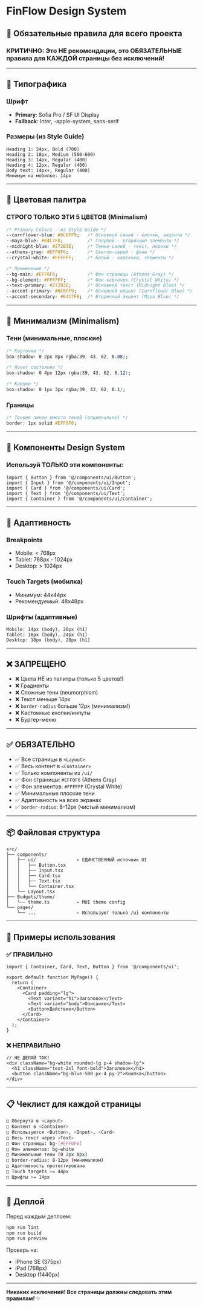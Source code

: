 # FinFlow Design System

## 🎨 Обязательные правила для всего проекта

### КРИТИЧНО: Это НЕ рекомендации, это ОБЯЗАТЕЛЬНЫЕ правила для КАЖДОЙ страницы без исключений!

---

## 📐 Типографика

### Шрифт
- **Primary**: Sofia Pro / SF UI Display
- **Fallback**: Inter, -apple-system, sans-serif

### Размеры (из Style Guide)
```
Heading 1: 24px, Bold (700)
Heading 2: 18px, Medium (500-600)
Heading 3: 14px, Regular (400)
Heading 4: 12px, Regular (400)
Body text: 14px+, Regular (400)
Минимум на мобилке: 14px
```

---

## 🎨 Цветовая палитра

### СТРОГО ТОЛЬКО ЭТИ 5 ЦВЕТОВ (Minimalism)
```css
/* Primary Colors - из Style Guide */
--cornflower-blue: #6C6FF9;   /* Основной синий - кнопки, акценты */
--maya-blue: #64C7F8;         /* Голубой - вторичные элементы */
--midnight-blue: #272B3E;     /* Темно-синий - текст, иконки */
--athens-gray: #EFF0F6;       /* Светло-серый - фоны */
--crystal-white: #FFFFFF;     /* Белый - карточки, элементы */

/* Применение */
--bg-main: #EFF0F6;           /* Фон страницы (Athens Gray) */
--bg-element: #FFFFFF;        /* Фон карточек (Crystal White) */
--text-primary: #272B3E;      /* Основной текст (Midnight Blue) */
--accent-primary: #6C6FF9;    /* Основной акцент (Cornflower Blue) */
--accent-secondary: #64C7F8;  /* Вторичный акцент (Maya Blue) */
```

---

## 💎 Минимализм (Minimalism)

### Тени (минимальные, плоские)
```css
/* Карточки */
box-shadow: 0 2px 8px rgba(39, 43, 62, 0.08);

/* Hover состояние */
box-shadow: 0 4px 12px rgba(39, 43, 62, 0.12);

/* Кнопки */
box-shadow: 0 1px 3px rgba(39, 43, 62, 0.1);
```

### Границы
```css
/* Тонкие линии вместо теней (опционально) */
border: 1px solid #EFF0F6;
```

---

## 🔧 Компоненты Design System

### Используй ТОЛЬКО эти компоненты:

```tsx
import { Button } from '@/components/ui/Button';
import { Input } from '@/components/ui/Input';
import { Card } from '@/components/ui/Card';
import { Text } from '@/components/ui/Text';
import { Container } from '@/components/ui/Container';
```

---

## 📱 Адаптивность

### Breakpoints
- Mobile: < 768px
- Tablet: 768px - 1024px
- Desktop: > 1024px

### Touch Targets (мобилка)
- Минимум: 44x44px
- Рекомендуемый: 48x48px

### Шрифты (адаптивные)
```
Mobile: 14px (body), 20px (h1)
Tablet: 16px (body), 24px (h1)
Desktop: 18px (body), 28px (h1)
```

---

## ❌ ЗАПРЕЩЕНО

- ❌ Цвета НЕ из палитры (только 5 цветов!)
- ❌ Градиенты
- ❌ Сложные тени (neumorphism)
- ❌ Текст меньше 14px
- ❌ `border-radius` больше 12px (минимализм!)
- ❌ Кастомные кнопки/инпуты
- ❌ Бургер-меню

---

## ✅ ОБЯЗАТЕЛЬНО

- ✅ Все страницы в `<Layout>`
- ✅ Весь контент в `<Container>`
- ✅ Только компоненты из `/ui/`
- ✅ Фон страницы: `#EFF0F6` (Athens Gray)
- ✅ Фон элементов: `#FFFFFF` (Crystal White)
- ✅ Минимальные плоские тени
- ✅ Адаптивность на всех экранах
- ✅ `border-radius`: 8-12px (чистый минимализм)

---

## 📦 Файловая структура

```
src/
├── components/
│   ├── ui/               ← ЕДИНСТВЕННЫЙ источник UI
│   │   ├── Button.tsx
│   │   ├── Input.tsx
│   │   ├── Card.tsx
│   │   ├── Text.tsx
│   │   └── Container.tsx
│   └── Layout.tsx
├── Budgets/theme/
│   └── theme.ts          ← MUI theme config
└── pages/
    └── ...               ← Используют только /ui компоненты
```

---

## 🎯 Примеры использования

### ✅ ПРАВИЛЬНО

```tsx
import { Container, Card, Text, Button } from '@/components/ui';

export default function MyPage() {
  return (
    <Container>
      <Card padding="lg">
        <Text variant="h1">Заголовок</Text>
        <Text variant="body">Описание</Text>
        <Button>Действие</Button>
      </Card>
    </Container>
  );
}
```

### ❌ НЕПРАВИЛЬНО

```tsx
// НЕ ДЕЛАЙ ТАК!
<div className="bg-white rounded-lg p-4 shadow-lg">
  <h1 className="text-2xl font-bold">Заголовок</h1>
  <button className="bg-blue-500 px-4 py-2">Кнопка</button>
</div>
```

---

## 📋 Чеклист для каждой страницы

```bash
□ Обернута в <Layout>
□ Контент в <Container>
□ Используются <Button>, <Input>, <Card>
□ Весь текст через <Text>
□ Фон страницы: bg-[#EFF0F6]
□ Фон элементов: bg-white
□ Минимальные тени (0 2px 8px)
□ border-radius: 8-12px (минимализм)
□ Адаптивность протестирована
□ Touch targets >= 44px
□ Шрифты >= 14px
```

---

## 🚀 Деплой

Перед каждым деплоем:

```bash
npm run lint
npm run build
npm run preview
```

Проверь на:
- iPhone SE (375px)
- iPad (768px)
- Desktop (1440px)

---

**Никаких исключений! Все страницы должны следовать этим правилам!** ✨



